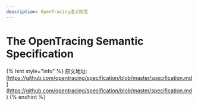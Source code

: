 ```yaml
---
description: OpenTracing语义规范
---
```


# The OpenTracing Semantic Specification

{% hint style="info" %}
原文地址:[https://github.com/opentracing/specification/blob/master/specification.md](https://github.com/opentracing/specification/blob/master/specification.md)
{% endhint %}

